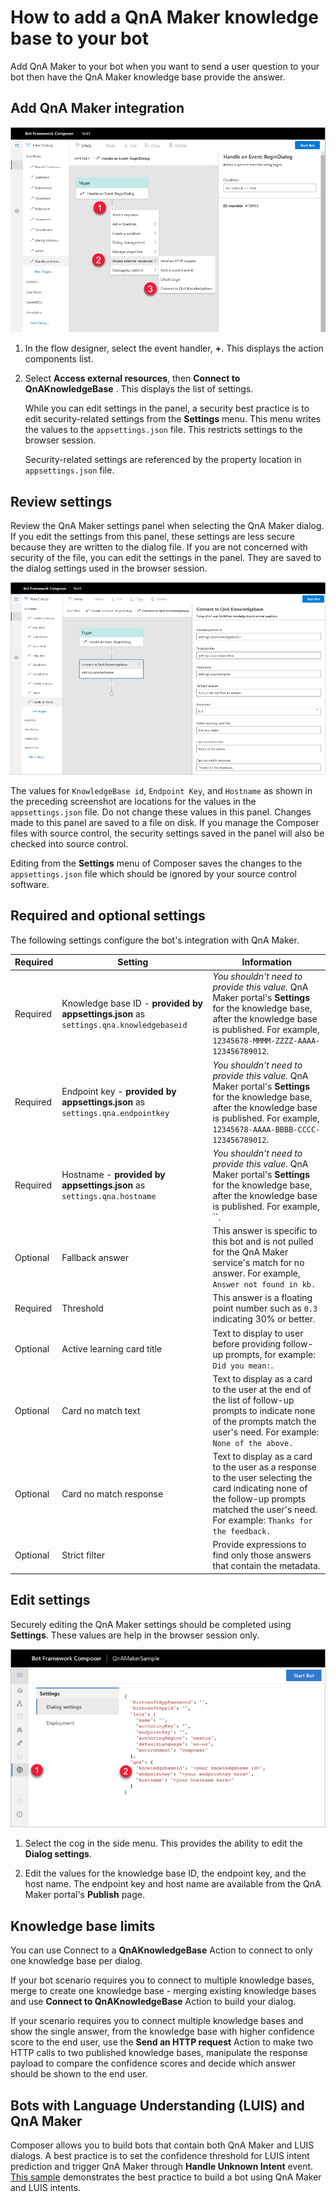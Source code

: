 # How to add a QnA Maker knowledge base to your bot

Add QnA Maker to your bot when you want to send a user question to your bot then have the QnA Maker knowledge base provide the answer. 

## Add QnA Maker integration

![Add QnA Maker to bot as an integration](./media/integration/qna-maker-begin-integration.png)

1. In the flow designer, select the event handler, **+**. This displays the action components list. 

1. Select **Access external resources**, then **Connect to QnAKnowledgeBase** . This displays the list of settings. 

    While you can edit settings in the panel, a security best practice is to edit security-related settings from the **Settings** menu. This menu writes the values to the `appsettings.json` file. This restricts settings to the browser session.

    Security-related settings are referenced by the property location in `appsettings.json` file. 

## Review settings

Review the QnA Maker settings panel when selecting the QnA Maker dialog. If you edit the settings from this panel, these settings are less secure because they are written to the dialog file. If you are not concerned with security of the file, you can edit the settings in the panel. They are saved to the dialog settings used in the browser session. 

![Review Qna Maker settings](./media/integration/qna-maker-review-settings.png)

The values for `KnowledgeBase id`, `Endpoint Key`, and `Hostname` as shown in the preceding screenshot are locations for the values in the `appsettings.json` file. Do not change these values in this panel. Changes made to this panel are saved to a file on disk. If you manage the Composer files with source control, the security settings saved in the panel will also be checked into source control.  

Editing from the **Settings** menu of Composer saves the changes to the `appsettings.json` file which should be ignored by your source control software.

## Required and optional settings

The following settings configure the bot's integration with QnA Maker.

|Required|Setting|Information|
|--|--|--|
|Required|Knowledge base ID - **provided by appsettings.json** as `settings.qna.knowledgebaseid`|_You shouldn't need to provide this value._ QnA Maker portal's **Settings** for the knowledge base, after the knowledge base is published. For example, `12345678-MMMM-ZZZZ-AAAA-123456789012`.| 
|Required|Endpoint key - **provided by appsettings.json** as `settings.qna.endpointkey`|_You shouldn't need to provide this value._ QnA Maker portal's **Settings** for the knowledge base, after the knowledge base is published. For example, `12345678-AAAA-BBBB-CCCC-123456789012`.|
|Required|Hostname - **provided by appsettings.json**  as `settings.qna.hostname`|_You shouldn't need to provide this value._ QnA Maker portal's **Settings** for the knowledge base, after the knowledge base is published. For example, ``.|
|Optional|Fallback answer|This answer is specific to this bot and is not pulled for the QnA Maker service's match for no answer. For example, `Answer not found in kb.`|
|Required|Threshold|This answer is a floating point number such as `0.3` indicating 30% or better. |
|Optional|Active learning card title|Text to display to user before providing follow-up prompts, for example: `Did you mean:`.|
|Optional|Card no match text|Text to display as a card to the user at the end of the list of follow-up prompts to indicate none of the prompts match the user's need. For example: `None of the above.`|
|Optional|Card no match response|Text to display as a card to the user as a response to the user selecting the card indicating none of the follow-up prompts matched the user's need. For example: `Thanks for the feedback.`|
|Optional|Strict filter|Provide expressions to find only those answers that contain the metadata.|

## Edit settings

Securely editing the QnA Maker settings should be completed using **Settings**. These values are help in the browser session only.

![Edit Qna Maker settings](./media/integration/qna-maker-edit-settings.png)

1. Select the cog in the side menu. This provides the ability to edit the **Dialog settings**. 

1. Edit the values for the knowledge base ID, the endpoint key, and the host name. The endpoint key and host name are available from the QnA Maker portal's **Publish** page.  

## Knowledge base limits

You can use Connect to a **QnAKnowledgeBase** Action to connect to only one knowledge base per dialog. 

If your bot scenario requires you to connect to multiple knowledge bases, merge to create one knowledge base - merging existing knowledge bases and use **Connect to QnAKnowledgeBase** Action to build your dialog. 

If your scenario requires you to connect multiple knowledge bases and show the single answer, from the knowledge base with higher confidence score to the end user, use the **Send an HTTP request** Action to make two HTTP calls to two published knowledge bases, manipulate the response payload to compare the confidence scores and decide which answer should be shown to the end user. 

## Bots with Language Understanding (LUIS) and QnA Maker

Composer allows you to build bots that contain both QnA Maker and LUIS dialogs. A best practice is to set the confidence threshold for LUIS intent prediction and trigger QnA Maker through **Handle Unknown Intent** event. [This sample]() demonstrates the best practice to build a bot using QnA Maker and LUIS intents. 

